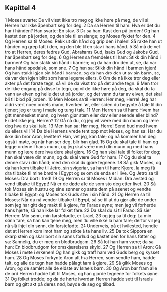 ## Kapittel 4

1 Moses svarte: De vil visst ikke tro meg og ikke høre på meg, de vil si: Herren har ikke åpenbart seg for deg.
2 Da sa Herren til ham: Hva er det du har i hånden? Han svarte: En stav.
3 Da sa han: Kast den på jorden! Og han kastet den på jorden, og den ble til en slange; og Moses flyktet for den.
4 Og Herren sa til Moses: Rekk ut din hånd og grip den i halen! Så rakte han ut hånden og grep fatt i den, og den ble til en stav i hans hånd.
5 Så må de vel tro at Herren, deres fedres Gud, Abrahams Gud, Isaks Gud og Jakobs Gud, har åpenbart seg for deg.
6 Og Herren sa fremdeles til ham: Stikk din hånd i barmen! Og han stakk sin hånd i barmen; og da han dro den ut, se, da var hans hånd spedalsk, som sne.
7 Og han sa: Stikk din hånd i barmen igjen! Og han stakk igjen sin hånd i barmen; og da han dro den ut av sin barm, se, da var den igjen blitt som hans legeme ellers.
8 Om de nå ikke tror deg eller akter på det første tegn, så vil de da visst tro på det andre tegn.
9 Men tror de ikke engang på disse to tegn, og vil de ikke høre på deg, da skal du ta vann av elven og helle det ut på jorden, og det vann du tar av elven, det skal bli til blod på jorden.
10 Men Moses sa til Herren: Hør meg, Herre! Jeg har aldri vært noen ordets mann, hverken før, eller siden du begynte å tale til din tjener; jeg er tung i mæle og tung i tale.
11 Men Herren sa til ham: Hvem har gitt mennesket munn, og hvem gjør stum eller døv eller seende eller blind? Er det ikke jeg, Herren?
12 Gå nå du, og jeg vil være med din munn og lære deg hva du skal tale.
13 Men han sa: Hør meg, Herre! Send bud med hvem du ellers vil!
14 Da ble Herrens vrede tent opp mot Moses, og han sa: Har du ikke din bror Aron, levitten? Han, vet jeg, kan tale; og nå kommer han deg også i møte, og når han ser deg, blir han glad.
15 Og du skal tale til ham og legge ordene i hans munn, og jeg skal være med din munn og med hans munn og lære dere hva dere skal gjøre.
16 Og han skal tale til folket for deg; han skal være din munn, og du skal være Gud for ham.
17 Og du skal ta denne stav i din hånd; med den skal du gjøre tegnene.
18 Så gikk Moses, og da han kom tilbake til Jetro, sin svigerfar, sa han til ham: Kjære, la meg få dra tilbake til mine brødre i Egypt og se om de enda er i live. Og Jetro sa til Moses: Dra bort i fred!
19 Og Herren sa til Moses i Midian: Dra avsted og vend tilbake til Egypt! Nå er de døde alle de som sto deg etter livet.
20 Så tok Moses sin hustru og sine sønner og satte dem på asenet og vendte tilbake til Egypt; og Moses tok Guds stav i sin hånd.
21 Og Herren sa til Moses: Når du nå vender tilbake til Egypt, så se til at du gjør alle de under som jeg har gitt deg makt til å gjøre, for Faraos øyne; men jeg vil forherde hans hjerte, så han ikke lar folket fare.
22 Da skal du si til Farao: Så sier Herren: Min sønn, min førstefødte, er Israel,
23 og jeg sa til deg: La min sønn fare, så han kan tjene meg, men du ville ikke la ham fare; derfor vil jeg nå slå ihjel din sønn, din førstefødte.
24 Underveis, på et hvilested, hendte det at Herren kom imot ham og søkte å ta hans liv.
25 Da tok Sippora en skarp stein og skar bort sin sønns forhud og kastet den for hans føtter og sa: Sannelig, du er meg en blodbrudgom.
26 Så lot han ham være; da sa hun: En blodbrudgom for omskjærelsens skyld.
27 Og Herren sa til Aron: Gå Moses i møte i ørkenen! Og han gikk og traff ham ved Guds berg og kysset ham.
28 Og Moses forkynte Aron alt hva Herren, som sendte ham, hadde talt, og alle de tegn han hadde pålagt ham å gjøre.
29 Så gikk Moses og Aron; og de samlet alle de eldste av Israels barn.
30 Og Aron bar fram alle de ord Herren hadde talt til Moses, og han gjorde tegnene for folkets øyne.
31 Og folket trodde; og da de hørte hvordan Herren hadde sett til Israels barn og gitt akt på deres nød, bøyde de seg og tilbad.
